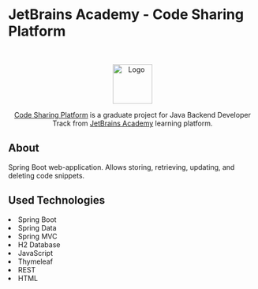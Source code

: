 # JetBrains Academy - Code Sharing Platform

<br />
<p align="center">
    <img src="https://www.jetbrains.com/academy/img/logo_academy.svg" alt="Logo" height="80">


<p align="center"><a href="https://hyperskill.org/projects/130">Code Sharing Platform</a> is a graduate project for Java Backend Developer Track from <a href="https://hyperskill.org/">JetBrains Academy</a> learning platform.


## About

Spring Boot web-application. Allows storing, retrieving, updating, and deleting code snippets.

## Used Technologies

<li>Spring Boot</li>
<li>Spring Data</li>
<li>Spring MVC</li>
<li>H2 Database</li>
<li>JavaScript</li>
<li>Thymeleaf</li>
<li>REST</li>
<li>HTML</li>
